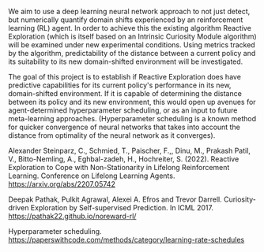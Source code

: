 We aim to use a deep learning neural network approach to not just detect, but numerically quantify domain shifts experienced by an reinforcement learning (RL) agent. In order to achieve this the existing algorithm Reactive Exploration (which is itself based on an Intrinsic Curiosity Module algorithm) will be examined under new experimental conditions. Using metrics tracked by the algorithm, predictability of the distance between a current policy and its suitability to its new domain-shifted environment will be investigated.

The goal of this project is to establish if Reactive Exploration does have predictive capabilities for its current policy's performance in its new, domain-shifted environment. If it is capable of determining the distance between its policy and its new environment, this would open up avenues for agent-determined hyperparameter scheduling, or as an input to future meta-learning approaches. (Hyperparameter scheduling is a known method for quicker convergence of neural networks that takes into account the distance from optimality of the neural network as it converges).

Alexander Steinparz, C., Schmied, T., Paischer, F.,, Dinu, M., Prakash Patil, V., Bitto-Nemling, A., Eghbal-zadeh, H., Hochreiter, S. (2022). Reactive Exploration to Cope with Non-Stationarity in Lifelong Reinforcement Learning. Conference on Lifelong Learning Agents. https://arxiv.org/abs/2207.05742

Deepak Pathak, Pulkit Agrawal, Alexei A. Efros and Trevor Darrell. Curiosity-driven Exploration by Self-supervised Prediction. In ICML 2017. https://pathak22.github.io/noreward-rl/

Hyperparameter scheduling. https://paperswithcode.com/methods/category/learning-rate-schedules